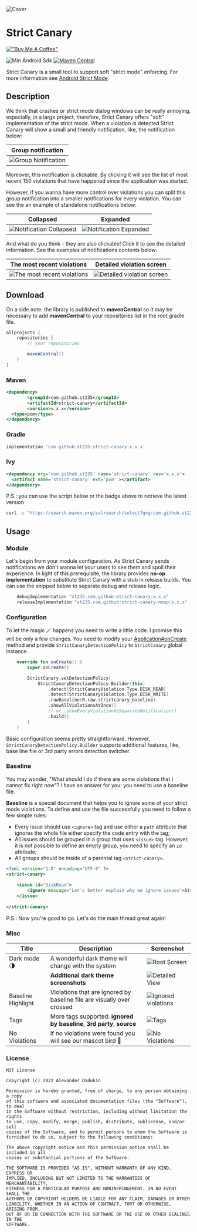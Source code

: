 ![Cover](./images/cover.png)

# Strict Canary

[!["Buy Me A Coffee"](https://www.buymeacoffee.com/assets/img/custom_images/orange_img.png)](https://www.buymeacoffee.com/algoclub)


![Min Android Sdk](https://img.shields.io/badge/minSdkVersion-28-FF6E40.svg)
[![Maven Central](https://img.shields.io/maven-central/v/com.github.st235/strict-canary.svg?label=Maven%20Central)](https://search.maven.org/search?q=g:%22com.github.st235%22%20AND%20a:%strict-canary%22)

Strict Canary is a small tool to support soft "strict mode" enforcing. For more information see
[Android Strict Mode](https://developer.android.com/reference/android/os/StrictMode).

## Description

We think that crashes or strict mode dialog windows can be really annoying, especially, in a large
project, therefore, Strict Canary offers "soft" implementation of the strict mode. When a violation
is detected Strict Canary will show a small and friendly notification, like, the notification below:

| Group notification |
| ------------- |
| ![Group Notification](./images/group_notification.jpeg) |

Moreover, this notification is clickable. By clicking it will see the list of most recent 150 violations that
have happened since the application was started.

However, if you wanna have more control over violations you can split this group notification into
a smaller notifications for every violation. You can see the an example of standalone notifications below:

| Collapsed  | Expanded |
| ------------- | ------------- |
| ![Notification Collapsed](./images/notification_collapsed.jpeg) | ![Notification Expanded](./images/notification_expanded.jpeg) |

And what do you think - they are also clickable! Click it to see the detailed information.
See the examples of notifications contents below: 

| The most recent violations | Detailed violation screen |
| ------------- | ------------- |
| ![The most recent violations](./images/strict_canary_list_activity_root.jpeg) | ![Detailed violation screen](./images/strict_canary_detailed_activity.jpeg) |

## Download

On a side note: the library is published to __mavenCentral__ so it may be necessary to add __mavenCentral__ to
your repositories list in the root gradle file.

```groovy
allprojects {
    repositories {
        // your repositories

        mavenCentral()
    }
}
```

### Maven

```xml
<dependency>
        <groupId>com.github.st235</groupId>
        <artifactId>strict-canary</artifactId>
        <version>x.x.x</version>
  <type>pom</type>
</dependency>
```

### Gradle

```groovy
implementation 'com.github.st235:strict-canary:x.x.x' 
```

### Ivy

```xml
<dependency org='com.github.st235' name='strict-canary' rev='x.x.x'>
  <artifact name='strict-canary' ext='pom' ></artifact>
</dependency>
```

P.S.: you can use the script below or the badge above to retrieve the latest version

```bash
curl -s "https://search.maven.org/solrsearch/select?q=g:com.github.st235+AND+a:strictcanary" | grep -oh '.latestVersion.:.[^"]*' | grep -oh '[0-9|.]*[0-9]$'
```

## Usage

### Module

Let's begin from your module configuration. As Strict Canary sends notifications we don't wanna let
your users to see them and spoil their experience. In light of this prerequisite,
the library provides __no-op implementation__ to substitute Strict Canary with a stub in release builds.
You can use the snipped below to separate debug and release logic.

```groovy
    debugImplementation "st235.com.github:strict-canary:x.x.x"
    releaseImplementation "st235.com.github:strict-canary-noop:x.x.x"
```

### Configuration

To let the magic 🪄 happens you need to write a little code. I promise this will be only a few changes.
You need to modify your [Application#onCreate](https://developer.android.com/reference/android/app/Application#onCreate()) method
and provide `StrictCanaryDetectionPolicy` to `StrictCanary` global instance.

```kotlin
    override fun onCreate() {
        super.onCreate()

        StrictCanary.setDetectionPolicy(
            StrictCanaryDetectionPolicy.Builder(this)
                .detect(StrictCanaryViolation.Type.DISK_READ)
                .detect(StrictCanaryViolation.Type.DISK_WRITE)
                .rawBaseline(R.raw.strictcanary_baseline)
                .showAllViolationsAtOnce()
                // or .showEveryViolationAsSeparateNotification()
                .build()
        )
    }
```

Basic configuration seems pretty straightforward. However, `StrictCanaryDetectionPolicy.Builder` supports additional
features, like, base line file or 3rd party errors detection switcher.

### Baseline

You may wonder, "What should I do if there are some violations that I cannot fix right now"? 
I have an answer for you: you need to use a baseline file.

__Baseline__ is a special document that helps you to ignore some of your strict mode violations. 
To define and use the file successfully you need to follow a few simple rules:

- Every issue should use `<ignore>` tag and use either a `path` attribute that ignores the whole
file either specify the code entry with the tag; 
- All issues should be grouped in a group that uses `<issue>` tag. However, it is not possible to 
define an empty group, you need to specify an `id` attribute;
- All groups should be inside of a parental tag `<strict-canary>`.

```xml
<?xml version="1.0" encoding="UTF-8" ?>
<strict-canary>
    
    <issue id="DiskRead">
        <ignore message="Let's better explain why we ignore issues">StrictCanaryApplication.onCreate</ignore>
    </issue>
    
</strict-canary>
```

P.S.: Now you're good to go. Let's do the main thread great again!

### Misc

| Title | Description | Screenshot |
| ------------- | ------------- | ------------- |
| Dark mode 🌗 | A wonderful dark theme will change with the system | ![Root Screen](./images/strict_canary_list_activity_root_dark.jpeg) |
| | __Additional dark theme screenshots__ | ![Detailed View](./images/strict_canary_detailed_activity_dark.jpeg) |
| Baseline Highlight | Violations that are ignored by baseline file are visually over crossed | ![Ignored violations](./images/strict_canary_list_activity_application.jpeg) |
| Tags | More tags supported: __ignored by baseline__, __3rd party__, __source__ | ![Tags](./images/strict_canary_detailed_activity_tags.jpeg) |
| No Violations | If no violations were found you will see our mascot bird 🐤 | ![No Violations](./images/strict_canary_no_violations.jpeg) |

### License

```text
MIT License

Copyright (c) 2022 Alexander Dadukin

Permission is hereby granted, free of charge, to any person obtaining a copy
of this software and associated documentation files (the "Software"), to deal
in the Software without restriction, including without limitation the rights
to use, copy, modify, merge, publish, distribute, sublicense, and/or sell
copies of the Software, and to permit persons to whom the Software is
furnished to do so, subject to the following conditions:

The above copyright notice and this permission notice shall be included in all
copies or substantial portions of the Software.

THE SOFTWARE IS PROVIDED "AS IS", WITHOUT WARRANTY OF ANY KIND, EXPRESS OR
IMPLIED, INCLUDING BUT NOT LIMITED TO THE WARRANTIES OF MERCHANTABILITY,
FITNESS FOR A PARTICULAR PURPOSE AND NONINFRINGEMENT. IN NO EVENT SHALL THE
AUTHORS OR COPYRIGHT HOLDERS BE LIABLE FOR ANY CLAIM, DAMAGES OR OTHER
LIABILITY, WHETHER IN AN ACTION OF CONTRACT, TORT OR OTHERWISE, ARISING FROM,
OUT OF OR IN CONNECTION WITH THE SOFTWARE OR THE USE OR OTHER DEALINGS IN THE
SOFTWARE.
```
